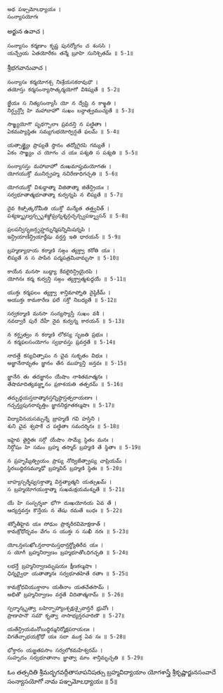	అథ పఞ్చమోఽధ్యాయః ।
	సంన్యాసయోగః

అర్జున ఉవాచ ।

	సంన్యాసం కర్మణాం కృష్ణ పునర్యోగం చ శంససి ।
	యచ్ఛ్రేయ ఏతయోరేకం తన్మే బ్రూహి సునిశ్చితమ్ ॥ 5-1॥

శ్రీభగవానువాచ ।

	సంన్యాసః కర్మయోగశ్చ నిఃశ్రేయసకరావుభౌ ।
	తయోస్తు కర్మసంన్యాసాత్కర్మయోగో విశిష్యతే ॥ 5-2॥

	జ్ఞేయః స నిత్యసంన్యాసీ యో న ద్వేష్టి న కాఙ్క్షతి ।
	నిర్ద్వన్ద్వో హి మహాబాహో సుఖం బన్ధాత్ప్రముచ్యతే ॥ 5-3॥

	సాఙ్ఖ్యయోగౌ పృథగ్బాలాః ప్రవదన్తి న పణ్డితాః ।
	ఏకమప్యాస్థితః సమ్యగుభయోర్విన్దతే ఫలమ్ ॥ 5-4॥

	యత్సాఙ్ఖ్యైః ప్రాప్యతే స్థానం తద్యోగైరపి గమ్యతే ।
	ఏకం సాఙ్ఖ్యం చ యోగం చ యః పశ్యతి స పశ్యతి ॥ 5-5॥

	సంన్యాసస్తు మహాబాహో దుఃఖమాప్తుమయోగతః ।
	యోగయుక్తో మునిర్బ్రహ్మ నచిరేణాధిగచ్ఛతి ॥ 5-6॥

	యోగయుక్తో విశుద్ధాత్మా విజితాత్మా జితేన్ద్రియః ।
	సర్వభూతాత్మభూతాత్మా కుర్వన్నపి న లిప్యతే ॥ 5-7॥

	నైవ కిఞ్చిత్కరోమీతి యుక్తో మన్యేత తత్త్వవిత్ ।
	పశ్యఞ్శృణ్వన్స్పృశఞ్జిఘ్రన్నశ్నన్గచ్ఛన్స్వపఞ్శ్వసన్ ॥ 5-8॥

	ప్రలపన్విసృజన్గృహ్ణన్నున్మిషన్నిమిషన్నపి ।
	ఇన్ద్రియాణీన్ద్రియార్థేషు వర్తన్త ఇతి ధారయన్ ॥ 5-9॥

	బ్రహ్మణ్యాధాయ కర్మాణి సఙ్గం త్యక్త్వా కరోతి యః ।
	లిప్యతే న స పాపేన పద్మపత్రమివామ్భసా ॥ 5-10॥

	కాయేన మనసా బుద్ధ్యా కేవలైరిన్ద్రియైరపి ।
	యోగినః కర్మ కుర్వన్తి సఙ్గం త్యక్త్వాత్మశుద్ధయే ॥ 5-11॥

	యుక్తః కర్మఫలం త్యక్త్వా శాన్తిమాప్నోతి నైష్ఠికీమ్ ।
	అయుక్తః కామకారేణ ఫలే సక్తో నిబధ్యతే ॥ 5-12॥

	సర్వకర్మాణి మనసా సంన్యస్యాస్తే సుఖం వశీ ।
	నవద్వారే పురే దేహీ నైవ కుర్వన్న కారయన్ ॥ 5-13॥

	న కర్తృత్వం న కర్మాణి లోకస్య సృజతి ప్రభుః ।
	న కర్మఫలసంయోగం స్వభావస్తు ప్రవర్తతే ॥ 5-14॥

	నాదత్తే కస్యచిత్పాపం న చైవ సుకృతం విభుః ।
	అజ్ఞానేనావృతం జ్ఞానం తేన ముహ్యన్తి జన్తవః ॥ 5-15॥

	జ్ఞానేన తు తదజ్ఞానం యేషాం నాశితమాత్మనః ।
	తేషామాదిత్యవజ్జ్ఞానం ప్రకాశయతి తత్పరమ్ ॥ 5-16॥

	తద్బుద్ధయస్తదాత్మానస్తన్నిష్ఠాస్తత్పరాయణాః ।
	గచ్ఛన్త్యపునరావృత్తిం జ్ఞాననిర్ధూతకల్మషాః ॥ 5-17॥

	విద్యావినయసమ్పన్నే బ్రాహ్మణే గవి హస్తిని ।
	శుని చైవ శ్వపాకే చ పణ్డితాః సమదర్శినః ॥ 5-18॥

	ఇహైవ తైర్జితః సర్గో యేషాం సామ్యే స్థితం మనః ।
	నిర్దోషం హి సమం బ్రహ్మ తస్మాద్ బ్రహ్మణి తే స్థితాః ॥ 5-19॥

	న ప్రహృష్యేత్ప్రియం ప్రాప్య నోద్విజేత్ప్రాప్య చాప్రియమ్ ।
	స్థిరబుద్ధిరసమ్మూఢో బ్రహ్మవిద్ బ్రహ్మణి స్థితః ॥ 5-20॥

	బాహ్యస్పర్శేష్వసక్తాత్మా విన్దత్యాత్మని యత్సుఖమ్ ।
	స బ్రహ్మయోగయుక్తాత్మా సుఖమక్షయమశ్నుతే ॥ 5-21॥

	యే హి సంస్పర్శజా భోగా దుఃఖయోనయ ఏవ తే ।
	ఆద్యన్తవన్తః కౌన్తేయ న తేషు రమతే బుధః ॥ 5-22॥

	శక్నోతీహైవ యః సోఢుం ప్రాక్శరీరవిమోక్షణాత్ ।
	కామక్రోధోద్భవం వేగం స యుక్తః స సుఖీ నరః ॥ 5-23॥

	యోఽన్తఃసుఖోఽన్తరారామస్తథాన్తర్జ్యోతిరేవ యః ।
	స యోగీ బ్రహ్మనిర్వాణం బ్రహ్మభూతోఽధిగచ్ఛతి ॥ 5-24॥

	లభన్తే బ్రహ్మనిర్వాణమృషయః క్షీణకల్మషాః ।
	ఛిన్నద్వైధా యతాత్మానః సర్వభూతహితే రతాః ॥ 5-25॥

	కామక్రోధవియుక్తానాం యతీనాం యతచేతసామ్ ।
	అభితో బ్రహ్మనిర్వాణం వర్తతే విదితాత్మనామ్ ॥ 5-26॥

	స్పర్శాన్కృత్వా బహిర్బాహ్యాంశ్చక్షుశ్చైవాన్తరే భ్రువోః ।
	ప్రాణాపానౌ సమౌ కృత్వా నాసాభ్యన్తరచారిణౌ ॥ 5-27॥

	యతేన్ద్రియమనోబుద్ధిర్మునిర్మోక్షపరాయణః ।
	విగతేచ్ఛాభయక్రోధో యః సదా ముక్త ఏవ సః ॥ 5-28॥

	భోక్తారం యజ్ఞతపసాం సర్వలోకమహేశ్వరమ్ ।
	సుహృదం సర్వభూతానాం జ్ఞాత్వా మాం శాన్తిమృచ్ఛతి ॥ 5-29॥

ఓం తత్సదితి శ్రీమద్భగవద్గీతాసూపనిషత్సు
బ్రహ్మవిద్యాయాం యోగశాస్త్రే శ్రీకృష్ణార్జునసంవాదే
సంన్యాసయోగో నామ పఞ్చమోఽధ్యాయః ॥ 5॥
